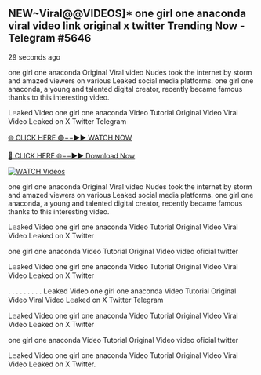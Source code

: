 ## NEW~Viral@@VIDEOS]* one girl one anaconda viral video link original x twitter Trending Now  - Telegram #5646

29 seconds ago

one girl one anaconda Original Viral video Nudes took the internet by storm and amazed viewers on various Leaked social media platforms. one girl one anaconda, a young and talented digital creator, recently became famous thanks to this interesting video.

L𝚎aked Video one girl one anaconda Video Tutorial Original Video Viral Video L𝚎aked on X Twitter Telegram

[🌐 CLICK HERE 🟢==►► WATCH NOW](https://wtach.club/leakvideo/?n=github)

[🔴 CLICK HERE 🌐==►► Download Now](https://wtach.club/leakvideo/?n=github)

[![WATCH Videos](https://i.imgur.com/dJHk4Zq.gif)](https://wtach.club/leakvideo/?n=github)

one girl one anaconda Original Viral video Nudes took the internet by storm and amazed viewers on various Leaked social media platforms. one girl one anaconda, a young and talented digital creator, recently became famous thanks to this interesting video.

L𝚎aked Video one girl one anaconda Video Tutorial Original Video Viral Video L𝚎aked on X Twitter

one girl one anaconda Video Tutorial Original Video video oficial twitter

L𝚎aked Video one girl one anaconda Video Tutorial Original Video Viral Video L𝚎aked on X Twitter

. . . . . . . . . L𝚎aked Video one girl one anaconda Video Tutorial Original Video Viral Video L𝚎aked on X Twitter Telegram

L𝚎aked Video one girl one anaconda Video Tutorial Original Video Viral Video L𝚎aked on X Twitter

one girl one anaconda Video Tutorial Original Video video oficial twitter

L𝚎aked Video one girl one anaconda Video Tutorial Original Video Viral Video L𝚎aked on X Twitter.